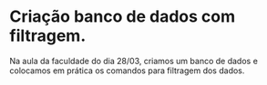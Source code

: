 # Criação banco de dados com filtragem.

Na aula da faculdade do dia 28/03, criamos um banco de dados e colocamos em prática os comandos para filtragem dos dados.
